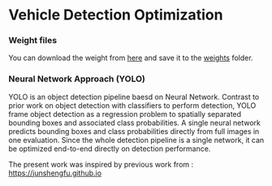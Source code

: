 # Vehicle Detection Optimization

### Weight files

You can download the weight from [here](https://drive.google.com/open?id=0B5WIzrIVeL0WS3N2VklTVmstelE) and save it to
the [weights](weights) folder.

### Neural Network Approach (YOLO)

YOLO is an object detection pipeline baesd on Neural Network. Contrast to prior work on object detection with classifiers to perform detection, YOLO frame object detection as a regression problem to spatially separated bounding boxes and associated class probabilities. A single neural network predicts bounding boxes and class probabilities directly from full images in one evaluation. Since the whole detection pipeline is a single network, it can be optimized end-to-end directly on detection performance. 

The present work was inspired by previous work from :
https://junshengfu.github.io
